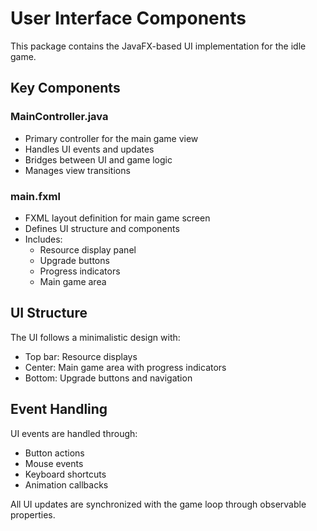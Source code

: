 # User Interface Components

This package contains the JavaFX-based UI implementation for the idle game.

## Key Components

### MainController.java
- Primary controller for the main game view
- Handles UI events and updates
- Bridges between UI and game logic
- Manages view transitions

### main.fxml
- FXML layout definition for main game screen
- Defines UI structure and components
- Includes:
  - Resource display panel
  - Upgrade buttons
  - Progress indicators
  - Main game area

## UI Structure

The UI follows a minimalistic design with:
- Top bar: Resource displays
- Center: Main game area with progress indicators
- Bottom: Upgrade buttons and navigation

## Event Handling

UI events are handled through:
- Button actions
- Mouse events
- Keyboard shortcuts
- Animation callbacks

All UI updates are synchronized with the game loop through observable properties.
